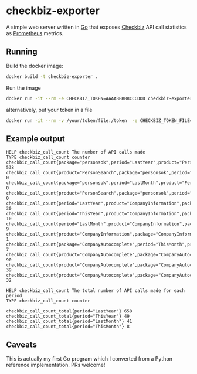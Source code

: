 # checkbiz-exporter
A simple web server written in [Go](https://go.dev/) that exposes [Checkbiz](https://checkbiz.se/) API call statistics as [Prometheus](https://prometheus.io/) metrics.

## Running
Build the docker image:
```sh
docker build -t checkbiz-exporter .
```
Run the image
```sh
docker run -it --rm -e CHECKBIZ_TOKEN=AAAABBBBBCCCDDD checkbiz-exporter:latest
```
alternatively, put your token in a file
```sh
docker run -it --rm -v /your/token/file:/token  -e CHECKBIZ_TOKEN_FILE=/token checkbiz-exporter:latest
```

## Example output

```
HELP checkbiz_call_count The number of API calls made
TYPE checkbiz_call_count counter
checkbiz_call_count{package="personsok",period="LastYear",product="PersonSearch"} 538
checkbiz_call_count{product="PersonSearch",package="personsok",period="ThisYear"} 0
checkbiz_call_count{package="personsok",period="LastMonth",product="PersonSearch"} 0
checkbiz_call_count{product="PersonSearch",package="personsok",period="ThisMonth"} 0
checkbiz_call_count{period="LastYear",product="CompanyInformation",package="CompanyInformation"} 30
checkbiz_call_count{period="ThisYear",product="CompanyInformation",package="CompanyInformation"} 10
checkbiz_call_count{period="LastMonth",product="CompanyInformation",package="CompanyInformation"} 9
checkbiz_call_count{product="CompanyInformation",package="CompanyInformation",period="ThisMonth"} 1
checkbiz_call_count{package="CompanyAutocomplete",period="ThisMonth",product="CompanyAutocomplete"} 7
checkbiz_call_count{product="CompanyAutocomplete",package="CompanyAutocomplete",period="LastYear"} 90
checkbiz_call_count{product="CompanyAutocomplete",package="CompanyAutocomplete",period="ThisYear"} 39
checkbiz_call_count{product="CompanyAutocomplete",package="CompanyAutocomplete",period="LastMonth"} 32

HELP checkbiz_call_count The total number of API calls made for each period
TYPE checkbiz_call_count counter

checkbiz_call_count_total{period="LastYear"} 658
checkbiz_call_count_total{period="ThisYear"} 49
checkbiz_call_count_total{period="LastMonth"} 41
checkbiz_call_count_total{period="ThisMonth"} 8
```
## Caveats
This is actually my first Go program which I converted from a Python reference implementation. PRs welcome!
